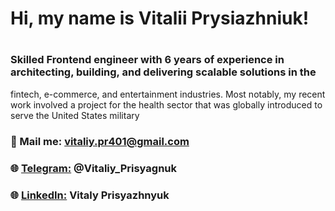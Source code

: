 

# Hi, my name is Vitalii Prysiazhniuk!<h1>

### Skilled Frontend engineer with 6 years of experience in architecting, building, and delivering scalable solutions in the
fintech, e-commerce, and entertainment industries. Most notably, my recent work involved a project for the health sector
that was globally introduced to serve the United States military





### :email: Mail me: [vitaliy.pr401@gmail.com](vitaliy.pr401@gmail.com)
### :globe_with_meridians: [Telegram:](https://t.me/Vitaliy_Prisyagnuk) @Vitaliy_Prisyagnuk
### :globe_with_meridians: [LinkedIn:](https://www.linkedin.com/in/vitaliy-prysyazhnyuk-a352181b1/) Vitaly Prisyazhnyuk



